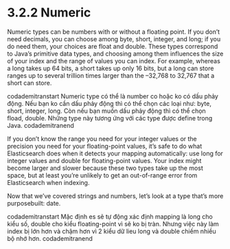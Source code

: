 # 3.2.2 Numeric
Numeric types can be numbers with or without a floating point. If you don’t need decimals, you can choose among byte, short, integer, and long; if you do need them, your choices are float and double. These types correspond to Java’s primitive data types, and choosing among them influences the size of your index and the range of values you can index. For example, whereas a long takes up 64 bits, a short takes up only 16 bits, but a long can store ranges up to several trillion times larger than the –32,768 to 32,767 that a short can store.

codademitranstart
Numeric type có thể là number co hoặc ko có dấu phảy động. Nếu bạn ko cần dấu phảy động thì có thể chọn các loại như: byte, short, integer, long. Còn nếu bạn muốn dấu phảy động thì có thể chọn fload, double. Những type này tương ứng với các type được define trong Java.
codademitranend

If you don’t know the range you need for your integer values or the precision you need for your floating-point values, it’s safe to do what Elasticsearch does when it detects your mapping automatically: use long for integer values and double for floating-point values. Your index might become larger and slower because these two types take up the most space, but at least you’re unlikely to get an out-of-range error from
Elasticsearch when indexing.

Now that we’ve covered strings and numbers, let’s look at a type that’s more purposebuilt: date.

codademitranstart
Mặc định es sẽ tự động xác định mapping là long cho kiểu số, double cho kiểu floating-point vì sẽ ko bị tràn. Nhưng việc này làm index bị lớn hơn và chậm hơn vì 2 kiểu dữ lieu long và double chiếm nhiều bộ nhớ hơn.
codademitranend